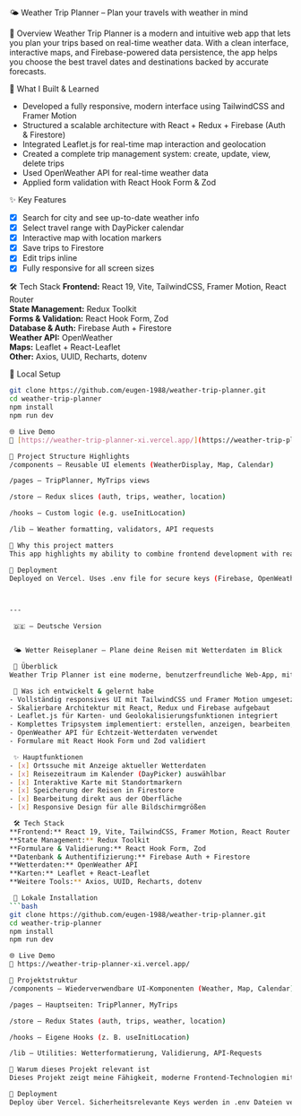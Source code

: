  🌤️ Weather Trip Planner – Plan your travels with weather in mind

 🔎 Overview
Weather Trip Planner is a modern and intuitive web app that lets you plan your trips based on real-time weather data. With a clean interface, interactive maps, and Firebase-powered data persistence, the app helps you choose the best travel dates and destinations backed by accurate forecasts.

 🧠 What I Built & Learned
- Developed a fully responsive, modern interface using TailwindCSS and Framer Motion
- Structured a scalable architecture with React + Redux + Firebase (Auth & Firestore)
- Integrated Leaflet.js for real-time map interaction and geolocation
- Created a complete trip management system: create, update, view, delete trips
- Used OpenWeather API for real-time weather data
- Applied form validation with React Hook Form & Zod

 ✨ Key Features
- [x] Search for city and see up-to-date weather info
- [x] Select travel range with DayPicker calendar
- [x] Interactive map with location markers
- [x] Save trips to Firestore
- [x] Edit trips inline
- [x] Fully responsive for all screen sizes

 🛠️ Tech Stack
**Frontend:** React 19, Vite, TailwindCSS, Framer Motion, React Router  
**State Management:** Redux Toolkit  
**Forms & Validation:** React Hook Form, Zod  
**Database & Auth:** Firebase Auth + Firestore  
**Weather API:** OpenWeather  
**Maps:** Leaflet + React-Leaflet  
**Other:** Axios, UUID, Recharts, dotenv

 🔧 Local Setup
```bash
git clone https://github.com/eugen-1988/weather-trip-planner.git
cd weather-trip-planner
npm install
npm run dev

🌐 Live Demo
🔗 [https://weather-trip-planner-xi.vercel.app/](https://weather-trip-planner-xi.vercel.app/login)

📁 Project Structure Highlights
/components – Reusable UI elements (WeatherDisplay, Map, Calendar)

/pages – TripPlanner, MyTrips views

/store – Redux slices (auth, trips, weather, location)

/hooks – Custom logic (e.g. useInitLocation)

/lib – Weather formatting, validators, API requests

📌 Why this project matters
This app highlights my ability to combine frontend development with real-time APIs and cloud services. I designed and implemented everything from the UI to Firestore integration. The project showcases my strengths in full-stack logic, UI/UX, and clean architecture.

🚀 Deployment
Deployed on Vercel. Uses .env file for secure keys (Firebase, OpenWeather).



---

 🇩🇪 – Deutsche Version


 🌤️ Wetter Reiseplaner – Plane deine Reisen mit Wetterdaten im Blick

 🔎 Überblick
Weather Trip Planner ist eine moderne, benutzerfreundliche Web-App, mit der du Reisen auf Basis aktueller Wetterdaten planen kannst. Die Anwendung kombiniert eine klare Oberfläche mit interaktiven Karten und Firebase-Datenhaltung, um dir bei der Wahl des besten Reiseziels und Zeitpunkts zu helfen.

 🧠 Was ich entwickelt & gelernt habe
- Vollständig responsives UI mit TailwindCSS und Framer Motion umgesetzt
- Skalierbare Architektur mit React, Redux und Firebase aufgebaut
- Leaflet.js für Karten- und Geolokalisierungsfunktionen integriert
- Komplettes Tripsystem implementiert: erstellen, anzeigen, bearbeiten, löschen
- OpenWeather API für Echtzeit-Wetterdaten verwendet
- Formulare mit React Hook Form und Zod validiert

 ✨ Hauptfunktionen
- [x] Ortssuche mit Anzeige aktueller Wetterdaten
- [x] Reisezeitraum im Kalender (DayPicker) auswählbar
- [x] Interaktive Karte mit Standortmarkern
- [x] Speicherung der Reisen in Firestore
- [x] Bearbeitung direkt aus der Oberfläche
- [x] Responsive Design für alle Bildschirmgrößen

 🛠️ Tech Stack
**Frontend:** React 19, Vite, TailwindCSS, Framer Motion, React Router  
**State Management:** Redux Toolkit  
**Formulare & Validierung:** React Hook Form, Zod  
**Datenbank & Authentifizierung:** Firebase Auth + Firestore  
**Wetterdaten:** OpenWeather API  
**Karten:** Leaflet + React-Leaflet  
**Weitere Tools:** Axios, UUID, Recharts, dotenv

 🔧 Lokale Installation
```bash
git clone https://github.com/eugen-1988/weather-trip-planner.git
cd weather-trip-planner
npm install
npm run dev

🌐 Live Demo
🔗 https://weather-trip-planner-xi.vercel.app/

📁 Projektstruktur
/components – Wiederverwendbare UI-Komponenten (Weather, Map, Calendar)

/pages – Hauptseiten: TripPlanner, MyTrips

/store – Redux States (auth, trips, weather, location)

/hooks – Eigene Hooks (z. B. useInitLocation)

/lib – Utilities: Wetterformatierung, Validierung, API-Requests

📌 Warum dieses Projekt relevant ist
Dieses Projekt zeigt meine Fähigkeit, moderne Frontend-Technologien mit APIs und Cloud-Diensten zu kombinieren. Ich habe alle Bereiche – von UI über Zustand bis Datenhaltung – selbst konzipiert und umgesetzt. Es unterstreicht meine Erfahrung im Fullstack-Bereich mit Fokus auf Struktur, Benutzererlebnis und moderne Tools.

🚀 Deployment
Deploy über Vercel. Sicherheitsrelevante Keys werden in .env Dateien verwaltet.


